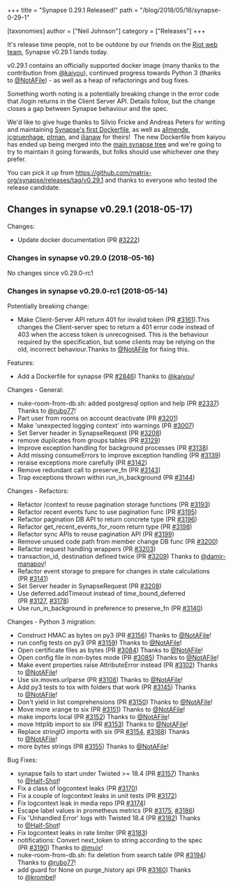 +++
title = "Synapse 0.29.1 Released!"
path = "/blog/2018/05/18/synapse-0-29-1"

[taxonomies]
author = ["Neil Johnson"]
category = ["Releases"]
+++

It's release time people, not to be outdone by our friends on the <a href="https://medium.com/@RiotChat/stickers-are-here-introducing-riot-im-0-15-for-web-desktop-284c32b93acc">Riot web team</a>, Synapse v0.29.1 lands today.

v0.29.1 contains an officially supported docker image (many thanks to the contribution from <a href="https://github.com/kaiyou">@kaiyou</a>), continued progress towards Python 3 (thanks to <a class="user-mention" href="https://github.com/NotAFile" data-hovercard-user-id="5447747" data-octo-click="hovercard-link-click" data-octo-dimensions="link_type:self" aria-describedby="hovercard-aria-description">@NotAFile</a>) - as well as a heap of refactorings and bug fixes.

Something worth noting is a potentially breaking change in the error code that /login returns in the Client Server API. Details follow, but the change closes a gap between Synapse behaviour and the spec.

We'd like to give huge thanks to Silvio Fricke and Andreas Peters for writing and maintaining <a href="https://github.com/AVENTER-UG/docker-matrix">Synapse's first Dockerfile</a>, as well as <a href="https://github.com/allmende/docker-synapse">allmende</a>, <a href="https://github.com/jcgruenhage/docker-synapse">jcgruenhage</a>, <a href="https://github.com/ptman/synapse-docker">ptman</a>, and <a href="https://github.com/ilianaw/dockerfiles/tree/master/synapse">ilianaw</a> for theirs!  The new Dockerfile from kaiyou has ended up being merged into the <a href="https://github.com/matrix-org/synapse/tree/master/contrib/docker">main synapse tree</a> and we're going to try to maintain it going forwards, but folks should use whichever one they prefer.

You can pick it up from <a href="https://github.com/matrix-org/synapse/releases/tag/v0.29.1">https://github.com/matrix-org/synapse/releases/tag/v0.29.1</a> and thanks to everyone who tested the release candidate.
<h2>Changes in synapse v0.29.1 (2018-05-17)</h2>
Changes:
<ul>
 	<li>Update docker documentation (PR <a href="https://github.com/matrix-org/synapse/pull/3222">#3222</a>)</li>
</ul>
<h3>Changes in synapse v0.29.0 (2018-05-16)</h3>
No changes since v0.29.0-rc1
<h3>Changes in synapse v0.29.0-rc1 (2018-05-14)</h3>
Potentially breaking change:
<ul>
 	<li>Make Client-Server API return 401 for invalid token (PR <a class="issue-link js-issue-link" href="https://github.com/matrix-org/synapse/pull/3161" data-error-text="Failed to load issue title" data-id="319022836" data-permission-text="Issue title is private" data-url="https://github.com/matrix-org/synapse/issues/3161">#3161</a>).This changes the Client-server spec to return a 401 error code instead of 403 when the access token is unrecognised. This is the behaviour required by the specification, but some clients may be relying on the old, incorrect behaviour.Thanks to <a class="user-mention" href="https://github.com/NotAFile" data-hovercard-user-id="5447747" data-octo-click="hovercard-link-click" data-octo-dimensions="link_type:self" aria-describedby="hovercard-aria-description">@NotAFile</a> for fixing this.</li>
</ul>
Features:
<ul>
 	<li>Add a Dockerfile for synapse (PR <a class="issue-link js-issue-link" href="https://github.com/matrix-org/synapse/pull/2846" data-error-text="Failed to load issue title" data-id="294138160" data-permission-text="Issue title is private" data-url="https://github.com/matrix-org/synapse/issues/2846">#2846</a>) Thanks to <a class="user-mention" href="https://github.com/kaiyou" data-hovercard-user-id="847861" data-octo-click="hovercard-link-click" data-octo-dimensions="link_type:self" aria-describedby="hovercard-aria-description">@kaiyou</a>!</li>
</ul>
Changes - General:
<ul>
 	<li>nuke-room-from-db.sh: added postgresql option and help (PR <a class="issue-link js-issue-link" href="https://github.com/matrix-org/synapse/pull/2337" data-error-text="Failed to load issue title" data-id="240936932" data-permission-text="Issue title is private" data-url="https://github.com/matrix-org/synapse/issues/2337">#2337</a>) Thanks to <a class="user-mention" href="https://github.com/rubo77" data-hovercard-user-id="1591563" data-octo-click="hovercard-link-click" data-octo-dimensions="link_type:self" aria-describedby="hovercard-aria-description">@rubo77</a>!</li>
 	<li>Part user from rooms on account deactivate (PR <a class="issue-link js-issue-link" href="https://github.com/matrix-org/synapse/pull/3201" data-error-text="Failed to load issue title" data-id="321584384" data-permission-text="Issue title is private" data-url="https://github.com/matrix-org/synapse/issues/3201">#3201</a>)</li>
 	<li>Make 'unexpected logging context' into warnings (PR <a class="issue-link js-issue-link" href="https://github.com/matrix-org/synapse/pull/3007" data-error-text="Failed to load issue title" data-id="305674363" data-permission-text="Issue title is private" data-url="https://github.com/matrix-org/synapse/issues/3007">#3007</a>)</li>
 	<li>Set Server header in SynapseRequest (PR <a class="issue-link js-issue-link" href="https://github.com/matrix-org/synapse/pull/3208" data-error-text="Failed to load issue title" data-id="322021667" data-permission-text="Issue title is private" data-url="https://github.com/matrix-org/synapse/issues/3208">#3208</a>)</li>
 	<li>remove duplicates from groups tables (PR <a class="issue-link js-issue-link" href="https://github.com/matrix-org/synapse/pull/3129" data-error-text="Failed to load issue title" data-id="317640994" data-permission-text="Issue title is private" data-url="https://github.com/matrix-org/synapse/issues/3129">#3129</a>)</li>
 	<li>Improve exception handling for background processes (PR <a class="issue-link js-issue-link" href="https://github.com/matrix-org/synapse/pull/3138" data-error-text="Failed to load issue title" data-id="318353806" data-permission-text="Issue title is private" data-url="https://github.com/matrix-org/synapse/issues/3138">#3138</a>)</li>
 	<li>Add missing consumeErrors to improve exception handling (PR <a class="issue-link js-issue-link" href="https://github.com/matrix-org/synapse/pull/3139" data-error-text="Failed to load issue title" data-id="318354891" data-permission-text="Issue title is private" data-url="https://github.com/matrix-org/synapse/issues/3139">#3139</a>)</li>
 	<li>reraise exceptions more carefully (PR <a class="issue-link js-issue-link" href="https://github.com/matrix-org/synapse/pull/3142" data-error-text="Failed to load issue title" data-id="318362067" data-permission-text="Issue title is private" data-url="https://github.com/matrix-org/synapse/issues/3142">#3142</a>)</li>
 	<li>Remove redundant call to preserve_fn (PR <a class="issue-link js-issue-link" href="https://github.com/matrix-org/synapse/pull/3143" data-error-text="Failed to load issue title" data-id="318369685" data-permission-text="Issue title is private" data-url="https://github.com/matrix-org/synapse/issues/3143">#3143</a>)</li>
 	<li>Trap exceptions thrown within run_in_background (PR <a class="issue-link js-issue-link" href="https://github.com/matrix-org/synapse/pull/3144" data-error-text="Failed to load issue title" data-id="318372621" data-permission-text="Issue title is private" data-url="https://github.com/matrix-org/synapse/issues/3144">#3144</a>)</li>
</ul>
Changes - Refactors:
<ul>
 	<li>Refactor /context to reuse pagination storage functions (PR <a class="issue-link js-issue-link" href="https://github.com/matrix-org/synapse/pull/3193" data-error-text="Failed to load issue title" data-id="321240389" data-permission-text="Issue title is private" data-url="https://github.com/matrix-org/synapse/issues/3193">#3193</a>)</li>
 	<li>Refactor recent events func to use pagination func (PR <a class="issue-link js-issue-link" href="https://github.com/matrix-org/synapse/pull/3195" data-error-text="Failed to load issue title" data-id="321511701" data-permission-text="Issue title is private" data-url="https://github.com/matrix-org/synapse/issues/3195">#3195</a>)</li>
 	<li>Refactor pagination DB API to return concrete type (PR <a class="issue-link js-issue-link" href="https://github.com/matrix-org/synapse/pull/3196" data-error-text="Failed to load issue title" data-id="321514152" data-permission-text="Issue title is private" data-url="https://github.com/matrix-org/synapse/issues/3196">#3196</a>)</li>
 	<li>Refactor get_recent_events_for_room return type (PR <a class="issue-link js-issue-link" href="https://github.com/matrix-org/synapse/pull/3198" data-error-text="Failed to load issue title" data-id="321524525" data-permission-text="Issue title is private" data-url="https://github.com/matrix-org/synapse/issues/3198">#3198</a>)</li>
 	<li>Refactor sync APIs to reuse pagination API (PR <a class="issue-link js-issue-link" href="https://github.com/matrix-org/synapse/pull/3199" data-error-text="Failed to load issue title" data-id="321556855" data-permission-text="Issue title is private" data-url="https://github.com/matrix-org/synapse/issues/3199">#3199</a>)</li>
 	<li>Remove unused code path from member change DB func (PR <a class="issue-link js-issue-link" href="https://github.com/matrix-org/synapse/pull/3200" data-error-text="Failed to load issue title" data-id="321572270" data-permission-text="Issue title is private" data-url="https://github.com/matrix-org/synapse/issues/3200">#3200</a>)</li>
 	<li>Refactor request handling wrappers (PR <a class="issue-link js-issue-link" href="https://github.com/matrix-org/synapse/pull/3203" data-error-text="Failed to load issue title" data-id="321896316" data-permission-text="Issue title is private" data-url="https://github.com/matrix-org/synapse/issues/3203">#3203</a>)</li>
 	<li>transaction_id, destination defined twice (PR <a class="issue-link js-issue-link" href="https://github.com/matrix-org/synapse/pull/3209" data-error-text="Failed to load issue title" data-id="322050253" data-permission-text="Issue title is private" data-url="https://github.com/matrix-org/synapse/issues/3209">#3209</a>) Thanks to <a class="user-mention" href="https://github.com/damir-manapov" data-hovercard-user-id="84543" data-octo-click="hovercard-link-click" data-octo-dimensions="link_type:self" aria-describedby="hovercard-aria-description">@damir-manapov</a>!</li>
 	<li>Refactor event storage to prepare for changes in state calculations (PR <a class="issue-link js-issue-link" href="https://github.com/matrix-org/synapse/pull/3141" data-error-text="Failed to load issue title" data-id="318360848" data-permission-text="Issue title is private" data-url="https://github.com/matrix-org/synapse/issues/3141">#3141</a>)</li>
 	<li>Set Server header in SynapseRequest (PR <a class="issue-link js-issue-link" href="https://github.com/matrix-org/synapse/pull/3208" data-error-text="Failed to load issue title" data-id="322021667" data-permission-text="Issue title is private" data-url="https://github.com/matrix-org/synapse/issues/3208">#3208</a>)</li>
 	<li>Use deferred.addTimeout instead of time_bound_deferred (PR <a class="issue-link js-issue-link" href="https://github.com/matrix-org/synapse/pull/3127" data-error-text="Failed to load issue title" data-id="316624675" data-permission-text="Issue title is private" data-url="https://github.com/matrix-org/synapse/issues/3127">#3127</a>, <a class="issue-link js-issue-link" href="https://github.com/matrix-org/synapse/pull/3178" data-error-text="Failed to load issue title" data-id="319723346" data-permission-text="Issue title is private" data-url="https://github.com/matrix-org/synapse/issues/3178">#3178</a>)</li>
 	<li>Use run_in_background in preference to preserve_fn (PR <a class="issue-link js-issue-link" href="https://github.com/matrix-org/synapse/pull/3140" data-error-text="Failed to load issue title" data-id="318358846" data-permission-text="Issue title is private" data-url="https://github.com/matrix-org/synapse/issues/3140">#3140</a>)</li>
</ul>
Changes - Python 3 migration:
<ul>
 	<li>Construct HMAC as bytes on py3 (PR <a class="issue-link js-issue-link" href="https://github.com/matrix-org/synapse/pull/3156" data-error-text="Failed to load issue title" data-id="318672814" data-permission-text="Issue title is private" data-url="https://github.com/matrix-org/synapse/issues/3156">#3156</a>) Thanks to <a class="user-mention" href="https://github.com/NotAFile" data-hovercard-user-id="5447747" data-octo-click="hovercard-link-click" data-octo-dimensions="link_type:self" aria-describedby="hovercard-aria-description">@NotAFile</a>!</li>
 	<li>run config tests on py3 (PR <a class="issue-link js-issue-link" href="https://github.com/matrix-org/synapse/pull/3159" data-error-text="Failed to load issue title" data-id="318819505" data-permission-text="Issue title is private" data-url="https://github.com/matrix-org/synapse/issues/3159">#3159</a>) Thanks to <a class="user-mention" href="https://github.com/NotAFile" data-hovercard-user-id="5447747" data-octo-click="hovercard-link-click" data-octo-dimensions="link_type:self" aria-describedby="hovercard-aria-description">@NotAFile</a>!</li>
 	<li>Open certificate files as bytes (PR <a class="issue-link js-issue-link" href="https://github.com/matrix-org/synapse/pull/3084" data-error-text="Failed to load issue title" data-id="312978895" data-permission-text="Issue title is private" data-url="https://github.com/matrix-org/synapse/issues/3084">#3084</a>) Thanks to <a class="user-mention" href="https://github.com/NotAFile" data-hovercard-user-id="5447747" data-octo-click="hovercard-link-click" data-octo-dimensions="link_type:self" aria-describedby="hovercard-aria-description">@NotAFile</a>!</li>
 	<li>Open config file in non-bytes mode (PR <a class="issue-link js-issue-link" href="https://github.com/matrix-org/synapse/pull/3085" data-error-text="Failed to load issue title" data-id="312979176" data-permission-text="Issue title is private" data-url="https://github.com/matrix-org/synapse/issues/3085">#3085</a>) Thanks to <a class="user-mention" href="https://github.com/NotAFile" data-hovercard-user-id="5447747" data-octo-click="hovercard-link-click" data-octo-dimensions="link_type:self" aria-describedby="hovercard-aria-description">@NotAFile</a>!</li>
 	<li>Make event properties raise AttributeError instead (PR <a class="issue-link js-issue-link" href="https://github.com/matrix-org/synapse/pull/3102" data-error-text="Failed to load issue title" data-id="314438601" data-permission-text="Issue title is private" data-url="https://github.com/matrix-org/synapse/issues/3102">#3102</a>) Thanks to <a class="user-mention" href="https://github.com/NotAFile" data-hovercard-user-id="5447747" data-octo-click="hovercard-link-click" data-octo-dimensions="link_type:self" aria-describedby="hovercard-aria-description">@NotAFile</a>!</li>
 	<li>Use six.moves.urlparse (PR <a class="issue-link js-issue-link" href="https://github.com/matrix-org/synapse/pull/3108" data-error-text="Failed to load issue title" data-id="314444112" data-permission-text="Issue title is private" data-url="https://github.com/matrix-org/synapse/issues/3108">#3108</a>) Thanks to <a class="user-mention" href="https://github.com/NotAFile" data-hovercard-user-id="5447747" data-octo-click="hovercard-link-click" data-octo-dimensions="link_type:self" aria-describedby="hovercard-aria-description">@NotAFile</a>!</li>
 	<li>Add py3 tests to tox with folders that work (PR <a class="issue-link js-issue-link" href="https://github.com/matrix-org/synapse/pull/3145" data-error-text="Failed to load issue title" data-id="318431714" data-permission-text="Issue title is private" data-url="https://github.com/matrix-org/synapse/issues/3145">#3145</a>) Thanks to <a class="user-mention" href="https://github.com/NotAFile" data-hovercard-user-id="5447747" data-octo-click="hovercard-link-click" data-octo-dimensions="link_type:self" aria-describedby="hovercard-aria-description">@NotAFile</a>!</li>
 	<li>Don't yield in list comprehensions (PR <a class="issue-link js-issue-link" href="https://github.com/matrix-org/synapse/pull/3150" data-error-text="Failed to load issue title" data-id="318628803" data-permission-text="Issue title is private" data-url="https://github.com/matrix-org/synapse/issues/3150">#3150</a>) Thanks to <a class="user-mention" href="https://github.com/NotAFile" data-hovercard-user-id="5447747" data-octo-click="hovercard-link-click" data-octo-dimensions="link_type:self" aria-describedby="hovercard-aria-description">@NotAFile</a>!</li>
 	<li>Move more xrange to six (PR <a class="issue-link js-issue-link" href="https://github.com/matrix-org/synapse/pull/3151" data-error-text="Failed to load issue title" data-id="318628945" data-permission-text="Issue title is private" data-url="https://github.com/matrix-org/synapse/issues/3151">#3151</a>) Thanks to <a class="user-mention" href="https://github.com/NotAFile" data-hovercard-user-id="5447747" data-octo-click="hovercard-link-click" data-octo-dimensions="link_type:self" aria-describedby="hovercard-aria-description">@NotAFile</a>!</li>
 	<li>make imports local (PR <a class="issue-link js-issue-link" href="https://github.com/matrix-org/synapse/pull/3152" data-error-text="Failed to load issue title" data-id="318629082" data-permission-text="Issue title is private" data-url="https://github.com/matrix-org/synapse/issues/3152">#3152</a>) Thanks to <a class="user-mention" href="https://github.com/NotAFile" data-hovercard-user-id="5447747" data-octo-click="hovercard-link-click" data-octo-dimensions="link_type:self" aria-describedby="hovercard-aria-description">@NotAFile</a>!</li>
 	<li>move httplib import to six (PR <a class="issue-link js-issue-link" href="https://github.com/matrix-org/synapse/pull/3153" data-error-text="Failed to load issue title" data-id="318629172" data-permission-text="Issue title is private" data-url="https://github.com/matrix-org/synapse/issues/3153">#3153</a>) Thanks to <a class="user-mention" href="https://github.com/NotAFile" data-hovercard-user-id="5447747" data-octo-click="hovercard-link-click" data-octo-dimensions="link_type:self" aria-describedby="hovercard-aria-description">@NotAFile</a>!</li>
 	<li>Replace stringIO imports with six (PR <a class="issue-link js-issue-link" href="https://github.com/matrix-org/synapse/pull/3154" data-error-text="Failed to load issue title" data-id="318629362" data-permission-text="Issue title is private" data-url="https://github.com/matrix-org/synapse/issues/3154">#3154</a>, <a class="issue-link js-issue-link" href="https://github.com/matrix-org/synapse/pull/3168" data-error-text="Failed to load issue title" data-id="319453092" data-permission-text="Issue title is private" data-url="https://github.com/matrix-org/synapse/issues/3168">#3168</a>) Thanks to <a class="user-mention" href="https://github.com/NotAFile" data-hovercard-user-id="5447747" data-octo-click="hovercard-link-click" data-octo-dimensions="link_type:self" aria-describedby="hovercard-aria-description">@NotAFile</a>!</li>
 	<li>more bytes strings (PR <a class="issue-link js-issue-link" href="https://github.com/matrix-org/synapse/pull/3155" data-error-text="Failed to load issue title" data-id="318672504" data-permission-text="Issue title is private" data-url="https://github.com/matrix-org/synapse/issues/3155">#3155</a>) Thanks to <a class="user-mention" href="https://github.com/NotAFile" data-hovercard-user-id="5447747" data-octo-click="hovercard-link-click" data-octo-dimensions="link_type:self" aria-describedby="hovercard-aria-description">@NotAFile</a>!</li>
</ul>
Bug Fixes:
<ul>
 	<li>synapse fails to start under Twisted &gt;= 18.4 (PR <a class="issue-link js-issue-link" href="https://github.com/matrix-org/synapse/pull/3157" data-error-text="Failed to load issue title" data-id="318721696" data-permission-text="Issue title is private" data-url="https://github.com/matrix-org/synapse/issues/3157">#3157</a>) Thanks to <a class="user-mention" href="https://github.com/Half-Shot" data-hovercard-user-id="2072976" data-octo-click="hovercard-link-click" data-octo-dimensions="link_type:self" aria-describedby="hovercard-aria-description">@Half-Shot</a>!</li>
 	<li>Fix a class of logcontext leaks (PR <a class="issue-link js-issue-link" href="https://github.com/matrix-org/synapse/pull/3170" data-error-text="Failed to load issue title" data-id="319506071" data-permission-text="Issue title is private" data-url="https://github.com/matrix-org/synapse/issues/3170">#3170</a>)</li>
 	<li>Fix a couple of logcontext leaks in unit tests (PR <a class="issue-link js-issue-link" href="https://github.com/matrix-org/synapse/pull/3172" data-error-text="Failed to load issue title" data-id="319584239" data-permission-text="Issue title is private" data-url="https://github.com/matrix-org/synapse/issues/3172">#3172</a>)</li>
 	<li>Fix logcontext leak in media repo (PR <a class="issue-link js-issue-link" href="https://github.com/matrix-org/synapse/pull/3174" data-error-text="Failed to load issue title" data-id="319596214" data-permission-text="Issue title is private" data-url="https://github.com/matrix-org/synapse/issues/3174">#3174</a>)</li>
 	<li>Escape label values in prometheus metrics (PR <a class="issue-link js-issue-link" href="https://github.com/matrix-org/synapse/pull/3175" data-error-text="Failed to load issue title" data-id="319611493" data-permission-text="Issue title is private" data-url="https://github.com/matrix-org/synapse/issues/3175">#3175</a>, <a class="issue-link js-issue-link" href="https://github.com/matrix-org/synapse/pull/3186" data-error-text="Failed to load issue title" data-id="319955083" data-permission-text="Issue title is private" data-url="https://github.com/matrix-org/synapse/issues/3186">#3186</a>)</li>
 	<li>Fix 'Unhandled Error' logs with Twisted 18.4 (PR <a class="issue-link js-issue-link" href="https://github.com/matrix-org/synapse/pull/3182" data-error-text="Failed to load issue title" data-id="319867481" data-permission-text="Issue title is private" data-url="https://github.com/matrix-org/synapse/issues/3182">#3182</a>) Thanks to <a class="user-mention" href="https://github.com/Half-Shot" data-hovercard-user-id="2072976" data-octo-click="hovercard-link-click" data-octo-dimensions="link_type:self" aria-describedby="hovercard-aria-description">@Half-Shot</a>!</li>
 	<li>Fix logcontext leaks in rate limiter (PR <a class="issue-link js-issue-link" href="https://github.com/matrix-org/synapse/pull/3183" data-error-text="Failed to load issue title" data-id="319883299" data-permission-text="Issue title is private" data-url="https://github.com/matrix-org/synapse/issues/3183">#3183</a>)</li>
 	<li>notifications: Convert next_token to string according to the spec (PR <a class="issue-link js-issue-link" href="https://github.com/matrix-org/synapse/pull/3190" data-error-text="Failed to load issue title" data-id="320496620" data-permission-text="Issue title is private" data-url="https://github.com/matrix-org/synapse/issues/3190">#3190</a>) Thanks to <a class="user-mention" href="https://github.com/mujx" data-hovercard-user-id="6430350" data-octo-click="hovercard-link-click" data-octo-dimensions="link_type:self" aria-describedby="hovercard-aria-description">@mujx</a>!</li>
 	<li>nuke-room-from-db.sh: fix deletion from search table (PR <a class="issue-link js-issue-link" href="https://github.com/matrix-org/synapse/pull/3194" data-error-text="Failed to load issue title" data-id="321366575" data-permission-text="Issue title is private" data-url="https://github.com/matrix-org/synapse/issues/3194">#3194</a>) Thanks to <a class="user-mention" href="https://github.com/rubo77" data-hovercard-user-id="1591563" data-octo-click="hovercard-link-click" data-octo-dimensions="link_type:self" aria-describedby="hovercard-aria-description">@rubo77</a>!</li>
 	<li>add guard for None on purge_history api (PR <a class="issue-link js-issue-link" href="https://github.com/matrix-org/synapse/pull/3160" data-error-text="Failed to load issue title" data-id="318873877" data-permission-text="Issue title is private" data-url="https://github.com/matrix-org/synapse/issues/3160">#3160</a>) Thanks to <a class="user-mention" href="https://github.com/krombel" data-hovercard-user-id="11167142" data-octo-click="hovercard-link-click" data-octo-dimensions="link_type:self" aria-describedby="hovercard-aria-description">@krombel</a>!</li>
</ul>
